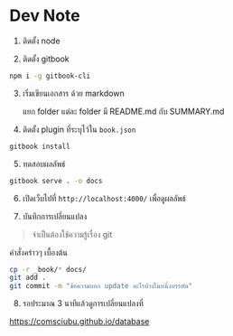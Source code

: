 # Dev Note

1. ติดตั้ง node

2. ติดตั้ง gitbook

```sh
npm i -g gitbook-cli
```

3. เริ่มเขียนเอกสาร ด้วย markdown

   แยก folder แต่ละ folder มี README.md กับ SUMMARY.md

4. ติดตั้ง plugin ที่ระบุไว้ใน `book.json`

```sh
gitbook install
```

5. ทดสอบผลลัพธ์

```sh
gitbook serve . -o docs
```

6. เปิดเว็บไปที่ `http://localhost:4000/` เพื่อดูผลลัพธ์

7. บันทึกการเปลี่ยนแปลง 

> จำเป็นต้องใช้ความรู้เรื่อง git  

คำสั่งคร่าวๆ เบื้องต้น

```sh
cp -r _book/* docs/
git add .
git commit -m "ข้อความบอก update อะไรบ้างในหนึ่งบรรทัด"
```

8. รอประมาณ 3 นาทีแล้วดูการเปลี่ยนแปลงที่ 

https://comsciubu.github.io/database

